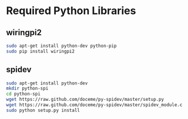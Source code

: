 # Required Python Libraries

## wiringpi2

````bash
sudo apt-get install python-dev python-pip
sudo pip install wiringpi2
````

## spidev

````bash
sudo apt-get install python-dev
mkdir python-spi
cd python-spi
wget https://raw.github.com/doceme/py-spidev/master/setup.py
wget https://raw.github.com/doceme/py-spidev/master/spidev_module.c
sudo python setup.py install
````
